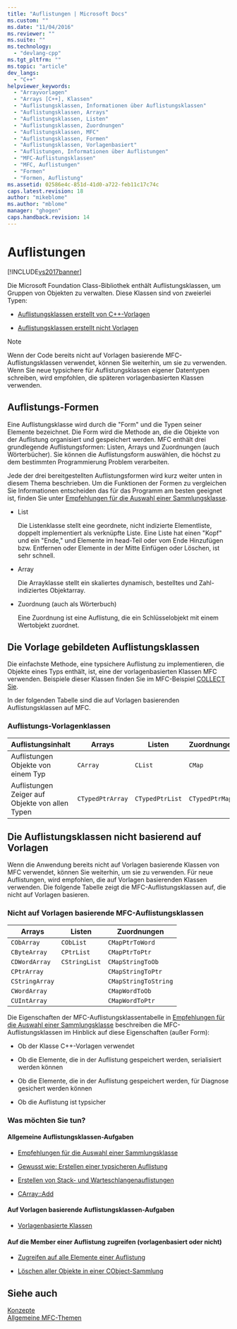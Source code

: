 ```yaml
---
title: "Auflistungen | Microsoft Docs"
ms.custom: ""
ms.date: "11/04/2016"
ms.reviewer: ""
ms.suite: ""
ms.technology: 
  - "devlang-cpp"
ms.tgt_pltfrm: ""
ms.topic: "article"
dev_langs: 
  - "C++"
helpviewer_keywords: 
  - "Arrayvorlagen"
  - "Arrays [C++], Klassen"
  - "Auflistungsklassen, Informationen über Auflistungsklassen"
  - "Auflistungsklassen, Arrays"
  - "Auflistungsklassen, Listen"
  - "Auflistungsklassen, Zuordnungen"
  - "Auflistungsklassen, MFC"
  - "Auflistungsklassen, Formen"
  - "Auflistungsklassen, Vorlagenbasiert"
  - "Auflistungen, Informationen über Auflistungen"
  - "MFC-Auflistungsklassen"
  - "MFC, Auflistungen"
  - "Formen"
  - "Formen, Auflistung"
ms.assetid: 02586e4c-851d-41d0-a722-feb11c17c74c
caps.latest.revision: 18
author: "mikeblome"
ms.author: "mblome"
manager: "ghogen"
caps.handback.revision: 14
---
```

# Auflistungen
[!INCLUDE[vs2017banner](../assembler/inline/includes/vs2017banner.md)]

Die Microsoft Foundation Class\-Bibliothek enthält Auflistungsklassen, um Gruppen von Objekten zu verwalten.  Diese Klassen sind von zweierlei Typen:  
  
-   [Auflistungsklassen erstellt von C\+\+\-Vorlagen](#_core_the_template.2d.based_collection_classes)  
  
-   [Auflistungsklassen erstellt nicht Vorlagen](#_core_the_collection_classes_not_based_on_templates)  
  
> [!NOTE]
>  Wenn der Code bereits nicht auf Vorlagen basierende MFC\-Auflistungsklassen verwendet, können Sie weiterhin, um sie zu verwenden.  Wenn Sie neue typsichere für Auflistungsklassen eigener Datentypen schreiben, wird empfohlen, die späteren vorlagenbasierten Klassen verwenden.  
  
##  <a name="_core_collection_shapes"></a> Auflistungs\-Formen  
 Eine Auflistungsklasse wird durch die "Form" und die Typen seiner Elemente bezeichnet.  Die Form wird die Methode an, die die Objekte von der Auflistung organisiert und gespeichert werden.  MFC enthält drei grundlegende Auflistungsformen: Listen, Arrays und Zuordnungen \(auch Wörterbücher\).  Sie können die Auflistungsform auswählen, die höchst zu dem bestimmten Programmierung Problem verarbeiten.  
  
 Jede der drei bereitgestellten Auflistungsformen wird kurz weiter unten in diesem Thema beschrieben.  Um die Funktionen der Formen zu vergleichen Sie Informationen entscheiden das für das Programm am besten geeignet ist, finden Sie unter [Empfehlungen für die Auswahl einer Sammlungsklasse](../mfc/recommendations-for-choosing-a-collection-class.md).  
  
-   List  
  
     Die Listenklasse stellt eine geordnete, nicht indizierte Elementliste, doppelt implementiert als verknüpfte Liste.  Eine Liste hat einen "Kopf" und ein "Ende," und Elemente im head\-Teil oder vom Ende Hinzufügen bzw. Entfernen oder Elemente in der Mitte Einfügen oder Löschen, ist sehr schnell.  
  
-   Array  
  
     Die Arrayklasse stellt ein skaliertes dynamisch, bestelltes und Zahl\-indiziertes Objektarray.  
  
-   Zuordnung \(auch als Wörterbuch\)  
  
     Eine Zuordnung ist eine Auflistung, die ein Schlüsselobjekt mit einem Wertobjekt zuordnet.  
  
##  <a name="_core_the_template.2d.based_collection_classes"></a> Die Vorlage gebildeten Auflistungsklassen  
 Die einfachste Methode, eine typsichere Auflistung zu implementieren, die Objekte eines Typs enthält, ist, eine der vorlagenbasierten Klassen MFC verwenden.  Beispiele dieser Klassen finden Sie im MFC\-Beispiel [COLLECT Sie](../top/visual-cpp-samples.md).  
  
 In der folgenden Tabelle sind die auf Vorlagen basierenden Auflistungsklassen auf MFC.  
  
### Auflistungs\-Vorlagenklassen  
  
|Auflistungsinhalt|Arrays|Listen|Zuordnungen|  
|-----------------------|------------|------------|-----------------|  
|Auflistungen Objekte von einem Typ|`CArray`|`CList`|`CMap`|  
|Auflistungen Zeiger auf Objekte von allen Typen|`CTypedPtrArray`|`CTypedPtrList`|`CTypedPtrMap`|  
  
##  <a name="_core_the_collection_classes_not_based_on_templates"></a> Die Auflistungsklassen nicht basierend auf Vorlagen  
 Wenn die Anwendung bereits nicht auf Vorlagen basierende Klassen von MFC verwendet, können Sie weiterhin, um sie zu verwenden.  Für neue Auflistungen, wird empfohlen, die auf Vorlagen basierenden Klassen verwenden.  Die folgende Tabelle zeigt die MFC\-Auflistungsklassen auf, die nicht auf Vorlagen basieren.  
  
### Nicht auf Vorlagen basierende MFC\-Auflistungsklassen  
  
|Arrays|Listen|Zuordnungen|  
|------------|------------|-----------------|  
|`CObArray`|`CObList`|`CMapPtrToWord`|  
|`CByteArray`|`CPtrList`|`CMapPtrToPtr`|  
|`CDWordArray`|`CStringList`|`CMapStringToOb`|  
|`CPtrArray`||`CMapStringToPtr`|  
|`CStringArray`||`CMapStringToString`|  
|`CWordArray`||`CMapWordToOb`|  
|`CUIntArray`||`CMapWordToPtr`|  
  
 Die Eigenschaften der MFC\-Auflistungsklassentabelle in [Empfehlungen für die Auswahl einer Sammlungsklasse](../mfc/recommendations-for-choosing-a-collection-class.md) beschreiben die MFC\-Auflistungsklassen im Hinblick auf diese Eigenschaften \(außer Form\):  
  
-   Ob der Klasse C\+\+\-Vorlagen verwendet  
  
-   Ob die Elemente, die in der Auflistung gespeichert werden, serialisiert werden können  
  
-   Ob die Elemente, die in der Auflistung gespeichert werden, für Diagnose gesichert werden können  
  
-   Ob die Auflistung ist typsicher  
  
### Was möchten Sie tun?  
  
#### Allgemeine Auflistungsklassen\-Aufgaben  
  
-   [Empfehlungen für die Auswahl einer Sammlungsklasse](../mfc/recommendations-for-choosing-a-collection-class.md)  
  
-   [Gewusst wie: Erstellen einer typsicheren Auflistung](../mfc/how-to-make-a-type-safe-collection.md)  
  
-   [Erstellen von Stack\- und Warteschlangenauflistungen](../mfc/creating-stack-and-queue-collections.md)  
  
-   [CArray::Add](../Topic/CArray::Add.md)  
  
#### Auf Vorlagen basierende Auflistungsklassen\-Aufgaben  
  
-   [Vorlagenbasierte Klassen](../mfc/template-based-classes.md)  
  
#### Auf die Member einer Auflistung zugreifen \(vorlagenbasiert oder nicht\)  
  
-   [Zugreifen auf alle Elemente einer Auflistung](../mfc/accessing-all-members-of-a-collection.md)  
  
-   [Löschen aller Objekte in einer CObject\-Sammlung](../mfc/deleting-all-objects-in-a-cobject-collection.md)  
  
## Siehe auch  
 [Konzepte](../mfc/mfc-concepts.md)   
 [Allgemeine MFC\-Themen](../mfc/general-mfc-topics.md)